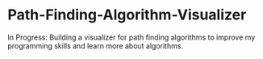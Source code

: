 # Path-Finding-Algorithm-Visualizer
In Progress: Building a visualizer for path finding algorithms to improve my programming skills and learn more about algorithms.
